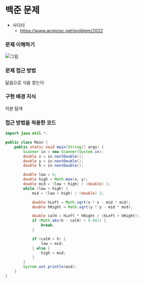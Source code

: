 # 백준 문제

- 사다리
    - https://www.acmicpc.net/problem/2022
    
### 문제 이해하기
![그림](https://onlinejudgeimages.s3-ap-northeast-1.amazonaws.com/upload/201007/ladd.png)

### 문제 접근 방법
닮음으로 식을 찾는다

### 구현 배경 지식
이분 탐색

### 접근 방법을 적용한 코드
```java
import java.util.*;

public class Main {
	public static void main(String[] args) {
		Scanner in = new Scanner(System.in);
		double x = in.nextDouble();
		double y = in.nextDouble();
		double h = in.nextDouble();

		double low = 0;
		double high = Math.max(x, y);
		double mid = (low + high) / (double) 2;
		while (low < high) {
			mid = (low + high) / (double) 2;

			double hLeft = Math.sqrt(x * x - mid * mid);
			double hRight = Math.sqrt(y * y - mid * mid);

			double calH = hLeft * hRight / (hLeft + hRight);
			if (Math.abs(h - calH) < 0.001) {
				break;
			}

			if (calH > h) {
				low = mid;
			} else {
				high = mid;
			}
		}
		System.out.println(mid);
	}
}
```
